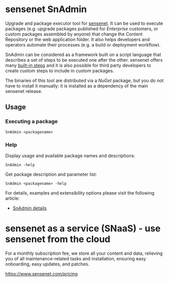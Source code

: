 # sensenet SnAdmin

Upgrade and package executor tool for [sensenet](https://github.com/SenseNet/sensenet). It can be used to execute packages (e.g. upgrade packages published for *Enterprise* customers, or custom packages assembled by anyone) that change the Content Repository or the web application folder. It also helps developers and operators automate their processes (e.g. a build or deployment workflow).

SnAdmin can be considered as a framework built on a script language that describes a set of steps to be executed one after the other. sensenet offers many [built-in steps](https://github.com/SenseNet/sensenet/blob/master/docs/snadmin-builtin-steps.md) and it is also possible for third party developers to create custom steps to include in custom packages.

The binaries of this tool are distributed via a _NuGet_ package, but you do not have to install it manually: it is installed as a dependency of the main sensenet release.

## Usage
### Executing a package
`SnAdmin <packagename>`

### Help
Display usage and available package names and descriptions:

`SnAdmin -help`

Get package description and parameter list:

`SnAdmin <packagename> -help`

For details, examples and extensibility options please visit the following article:

- [SnAdmin details](/docs/SnAdmin.md)

# sensenet as a service (SNaaS) - use sensenet from the cloud

For a monthly subscription fee, we store all your content and data, relieving you of all maintenance-related tasks and installation, ensuring easy onboarding, easy updates, and patches.

https://www.sensenet.com/pricing

